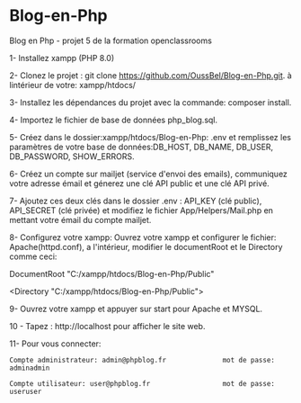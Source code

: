 # Blog-en-Php
Blog en Php - projet 5 de la formation openclassrooms

1- Installez xampp (PHP 8.0) 

2- Clonez le projet : git clone https://github.com/OussBel/Blog-en-Php.git.  à lintérieur de votre:  xampp/htdocs/

3- Installez les dépendances du projet avec la commande: composer install. 

4- Importez le fichier de base de données php_blog.sql.

5- Créez dans le dossier:xampp/htdocs/Blog-en-Php: .env et remplissez les paramètres de votre base de données:DB_HOST, DB_NAME, DB_USER, DB_PASSWORD, SHOW_ERRORS.

6- Créez un compte sur mailjet (service d'envoi des emails), communiquez votre adresse émail et génerez une clé API public et une clé API privé.

7- Ajoutez ces deux clés dans le dossier .env : API_KEY (clé public), API_SECRET (clé privée) et modifiez le fichier App/Helpers/Mail.php en mettant votre émail du compte mailjet.

8- Configurez votre xampp: Ouvrez votre xampp et configurer le fichier: Apache(httpd.conf), a l'intérieur, modifier le documentRoot et le Directory comme ceci: 
  
   DocumentRoot "C:/xampp/htdocs/Blog-en-Php/Public"                                           
   
   <Directory "C:/xampp/htdocs/Blog-en-Php/Public">
   

9- Ouvrez votre xampp et appuyer sur start pour Apache et MYSQL.

10 - Tapez : http://localhost  pour afficher le site web.

11- Pour vous connecter:

    Compte administrateur: admin@phpblog.fr              mot de passe: adminadmin

    Compte utilisateur: user@phpblog.fr                  mot de passe: useruser

